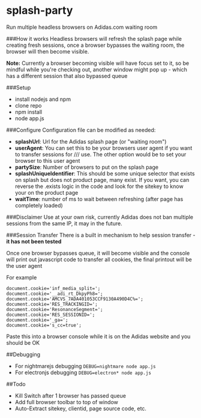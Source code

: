# splash-party
Run multiple headless browsers on Adidas.com waiting room

###How it works
Headless browsers will refresh the splash page while creating fresh sessions, once a browser bypasses the waiting room, the browser will then become visible.

**Note:** Currently a browser becoming visible will have focus set to it, so be mindful while you're checking out, another window might pop up - which has a different session that also bypassed queue

###Setup

* install nodejs and npm
* clone repo
* npm install
* node app.js

###Configure
Configuration file can be modified as needed:

* **splashUrl**: Url for the Adidas splash page (or "waiting room")
* **userAgent**: You can set this to be your browsers user agent if you want to transfer sessions for /// use. The other option would be to set your browser to this user agent
* **partySize**: Number of browsers to put on the splash page
* **splashUniqueIdentifier**: This should be some unique selector that exists on splash but does not product page, many exist. If you want, you can reverse the .exists logic in the code and look for the sitekey to know your on the product page
* **waitTime**: number of ms to wait between refreshing (after page has completely loaded)

###Disclaimer
Use at your own risk, currently Adidas does not ban multiple sessions from the same IP, it may in the future.

###Session Transfer
There is a built in mechanism to help session transfer - **it has not been tested**

Once one browser bypasses queue, it will become visible and the console will print out javascript code to transfer all cookies, the final printout will be the user agent

For example

```document.cookie='us_criteo_sociomantic_split=';
document.cookie='inf_media_split=';
document.cookie='__adi_rt_DkpyPh8=';
document.cookie='AMCVS_7ADA401053CCF9130A490D4C%=';
document.cookie='RES_TRACKINGID=';
document.cookie='ResonanceSegment=';
document.cookie='RES_SESSIONID=';
document.cookie='_ga=';
document.cookie='s_cc=true';
```


Paste this into a browser console while it is on the Adidas website and you should be OK

##Debugging
* For nightmarejs debugging ```DEBUG=nightmare node app.js```
* For electronjs debugging ```DEBUG=electron* node app.js```

##Todo

* Kill Switch after 1 browser has passed queue
* Add full browser toolbar to top of window
* Auto-Extract sitekey, clientid, page source code, etc.
